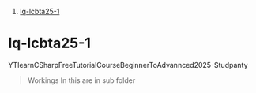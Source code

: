 
1. [lq-lcbta25-1](#lq-lcbta25-1)


# lq-lcbta25-1
YTlearnCSharpFreeTutorialCourseBeginnerToAdvannced2025-Studpanty

> Workings In this are in sub folder